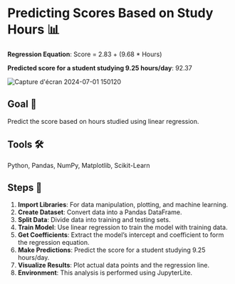 # Predicting Scores Based on Study Hours 📊

**Regression Equation**: Score = 2.83 + (9.68 * Hours)

**Predicted score for a student studying 9.25 hours/day**: 92.37

![Capture d'écran 2024-07-01 150120](https://github.com/tass25/Predict-Student-Scores-with-Linear-Regression/assets/101891297/353725d5-068a-4f7a-a6d3-32958f91f1a4)

## Goal 🎯
Predict the score based on hours studied using linear regression.

## Tools 🛠️
Python, Pandas, NumPy, Matplotlib, Scikit-Learn

## Steps 📝
1. **Import Libraries**: For data manipulation, plotting, and machine learning.
2. **Create Dataset**: Convert data into a Pandas DataFrame.
3. **Split Data**: Divide data into training and testing sets.
4. **Train Model**: Use linear regression to train the model with training data.
5. **Get Coefficients**: Extract the model’s intercept and coefficient to form the regression equation.
6. **Make Predictions**: Predict the score for a student studying 9.25 hours/day.
7. **Visualize Results**: Plot actual data points and the regression line.
8. **Environment**: This analysis is performed using JupyterLite.


